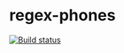 # regex-phones

[![Build status](https://ci.appveyor.com/api/projects/status/gpa5aw96ai5k0vjp?svg=true)](https://ci.appveyor.com/project/Strassee/regex-phones)